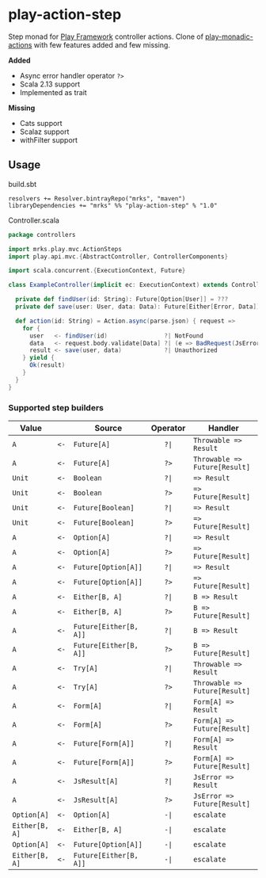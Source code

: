 # play-action-step

Step monad for [Play Framework](https://www.playframework.com/) controller actions.
Clone of [play-monadic-actions](https://github.com/Kanaka-io/play-monadic-actions) with few features added and few missing.

**Added**
* Async error handler operator `?>`
* Scala 2.13 support
* Implemented as trait

**Missing**
* Cats support
* Scalaz support
* withFilter support

## Usage

build.sbt
```
resolvers += Resolver.bintrayRepo("mrks", "maven")
libraryDependencies += "mrks" %% "play-action-step" % "1.0"
```

Controller.scala
```scala
package controllers

import mrks.play.mvc.ActionSteps
import play.api.mvc.{AbstractController, ControllerComponents}

import scala.concurrent.{ExecutionContext, Future}

class ExampleController(implicit ec: ExecutionContext) extends Controller with ActionSteps {

  private def findUser(id: String): Future[Option[User]] = ???
  private def save(user: User, data: Data): Future[Either[Error, Data]] = ???

  def action(id: String) = Action.async(parse.json) { request =>
    for {
      user   <- findUser(id)                ?| NotFound
      data   <- request.body.validate[Data] ?| (e => BadRequest(JsError.toJson(e)))
      result <- save(user, data)            ?| Unauthorized
    } yield {
      Ok(result)
    }
  }
}
```

### Supported step builders

|      Value     |      |         Source         | Operator |            Handler            |
|----------------|:----:|------------------------|:--------:|-------------------------------|
| `A`            | `<-` | `Future[A]`            |   `?\|`  | `Throwable => Result`         |
| `A`            | `<-` | `Future[A]`            |   `?>`   | `Throwable => Future[Result]` |
| `Unit`         | `<-` | `Boolean`              |   `?\|`  | `=> Result`                   |
| `Unit`         | `<-` | `Boolean`              |   `?>`   | `=> Future[Result]`           |
| `Unit`         | `<-` | `Future[Boolean]`      |   `?\|`  | `=> Result`                   |
| `Unit`         | `<-` | `Future[Boolean]`      |   `?>`   | `=> Future[Result]`           |
| `A`            | `<-` | `Option[A]`            |   `?\|`  | `=> Result`                   |
| `A`            | `<-` | `Option[A]`            |   `?>`   | `=> Future[Result]`           |
| `A`            | `<-` | `Future[Option[A]]`    |   `?\|`  | `=> Result`                   |
| `A`            | `<-` | `Future[Option[A]]`    |   `?>`   | `=> Future[Result]`           |
| `A`            | `<-` | `Either[B, A]`         |   `?\|`  | `B => Result`                 |
| `A`            | `<-` | `Either[B, A]`         |   `?>`   | `B => Future[Result]`         |
| `A`            | `<-` | `Future[Either[B, A]]` |   `?\|`  | `B => Result`                 |
| `A`            | `<-` | `Future[Either[B, A]]` |   `?>`   | `B => Future[Result]`         |
| `A`            | `<-` | `Try[A]`               |   `?\|`  | `Throwable => Result`         |
| `A`            | `<-` | `Try[A]`               |   `?>`   | `Throwable => Future[Result]` |
| `A`            | `<-` | `Form[A]`              |   `?\|`  | `Form[A] => Result`           |
| `A`            | `<-` | `Form[A]`              |   `?>`   | `Form[A] => Future[Result]`   |
| `A`            | `<-` | `Future[Form[A]]`      |   `?\|`  | `Form[A] => Result`           |
| `A`            | `<-` | `Future[Form[A]]`      |   `?>`   | `Form[A] => Future[Result]`   |
| `A`            | `<-` | `JsResult[A]`          |   `?\|`  | `JsError => Result`           |
| `A`            | `<-` | `JsResult[A]`          |   `?>`   | `JsError => Future[Result]`   |
| `Option[A]`    | `<-` | `Option[A]`            |   `-\|`  | `escalate`                    |
| `Either[B, A]` | `<-` | `Either[B, A]`         |   `-\|`  | `escalate`                    |
| `Option[A]`    | `<-` | `Future[Option[A]]`    |   `-\|`  | `escalate`                    |
| `Either[B, A]` | `<-` | `Future[Either[B, A]]` |   `-\|`  | `escalate`                    |
